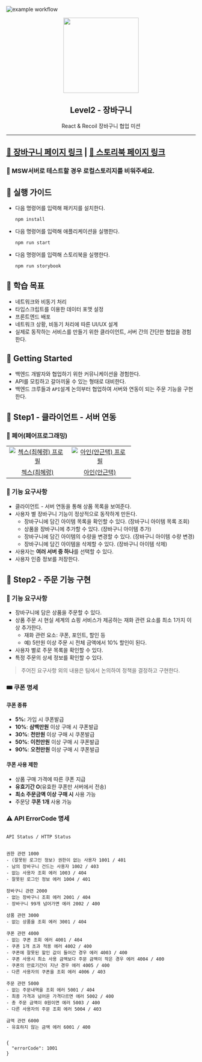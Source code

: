 ![example workflow](https://github.com/hyeryongchoi/react-shopping-cart-prod/actions/workflows/deploy.yml/badge.svg)

<p align="middle" >
  <img src="https://techcourse-storage.s3.ap-northeast-2.amazonaws.com/3e6c6f30b11d4b098b5a3e81be19ce3a" width="200px" alt="">
</p>
<h2 align="middle">Level2 - 장바구니</h2>
<p align="middle">React & Recoil 장바구니 협업 미션</p>
</p>

---

## [🛒 장바구니 페이지 링크](https://hyeryongchoi.github.io/react-shopping-cart-prod/) | [📕 스토리북 페이지 링크](https://hyeryongchoi.github.io/react-shopping-cart-prod/storybook)

### 📢 MSW서버로 테스트할 경우 로컬스토리지를 비워주세요.

## 💁 실행 가이드

- 다음 명령어를 입력해 패키지를 설치한다.
  ```
  npm install
  ```
- 다음 명령어를 입력해 애플리케이션을 실행한다.
  ```
  npm run start
  ```
- 다음 명령어를 입력해 스토리북을 실행한다.
  ```
  npm run storybook
  ```

## 📍 학습 목표

- 네트워크와 비동기 처리
- 타입스크립트를 이용한 데이터 포맷 설정
- 프론트엔드 배포
- 네트워크 상황, 비동기 처리에 따른 UI/UX 설계
- 실제로 동작하는 서비스를 만들기 위한 클라이언트, 서버 간의 간단한 협업을 경험한다.

## 🚀 Getting Started

- 백엔드 개발자와 협업하기 위한 커뮤니케이션을 경험한다.
- API를 모킹하고 갈아끼울 수 있는 형태로 대비한다.
- 백엔드 크루들과 `API`설계 논의부터 협업하여 서버와 연동이 되는 주문 기능을 구현한다.

## 🚀 Step1 - 클라이언트 - 서버 연동

### 🙏 페어(페어프로그래밍)

<table>
  <tr>
    <td align="center" width="150px">
      <a href="https://github.com/HyeryongChoi" target="_blank">
        <img src="https://avatars.githubusercontent.com/u/24777828?v=4" alt="첵스(최혜령) 프로필" />
      </a>
    </td>
    <td align="center" width="150px">
      <a href="https://github.com/geuntaek1013" target="_blank">
        <img src="https://avatars.githubusercontent.com/u/95906910?v=4" alt="아인(안근택) 프로필" />
      </a>
    </td>
  </tr>
  <tr>
    <td align="center">
      <a href="https://github.com/HyeryongChoi" target="_blank">
        첵스(최혜령)
      </a>
    </td>
    <td align="center">
      <a href="https://github.com/geuntaek1013" target="_blank">
        아인(안근택)
      </a>
    </td>
  </tr>
</table>

### 📝 기능 요구사항

- 클라이언트 - 서버 연동을 통해 상품 목록을 보여준다.
- 사용자 별 장바구니 기능이 정상적으로 동작하게 만든다.
  - 장바구니에 담긴 아이템 목록을 확인할 수 있다. (장바구니 아이템 목록 조회)
  - 상품을 장바구니에 추가할 수 있다. (장바구니 아이템 추가)
  - 장바구니에 담긴 아이템의 수량을 변경할 수 있다. (장바구니 아이템 수량 변경)
  - 장바구니에 담긴 아이템을 삭제할 수 있다. (장바구니 아이템 삭제)
- 사용자는 **여러 서버 중 하나**를 선택할 수 있다.
- 사용자 인증 정보를 저장한다.

## 🚀 Step2 - 주문 기능 구현

### 📝 기능 요구사항

- 장바구니에 담은 상품을 주문할 수 있다.
- 상품 주문 시 현실 세계의 쇼핑 서비스가 제공하는 재화 관련 요소를 최소 1가지 이상 추가한다.
  - 재화 관련 요소: 쿠폰, 포인트, 할인 등
  - 예) 5만원 이상 주문 시 전체 금액에서 10% 할인이 된다.
- 사용자 별로 주문 목록을 확인할 수 있다.
- 특정 주문의 상세 정보를 확인할 수 있다.

> 주어진 요구사항 외의 내용은 팀에서 논의하여 정책을 결정하고 구현한다.

### 🎟 쿠폰 명세

#### 쿠폰 종류

- **5%:** 가입 시 쿠폰발급
- **10%**: **삼백만원** 이상 구매 시 쿠폰발급
- **30%**: **천만원** 이상 구매 시 쿠폰발급
- **50%**: **이천만원** 이상 구매 시 쿠폰발급
- **90%**: **오천만원** 이상 구매 시 쿠폰발급

#### 쿠폰 사용 제한

- 상품 구매 가격에 따른 쿠폰 지급
- **유효기간 O**(유효한 쿠폰만 서버에서 전송)
- **최소 주문금액 이상 구매 시** 사용 가능
- 주문당 **쿠폰 1개** 사용 가능

### ⚠️ API ErrorCode 명세

```tsx

API Status / HTTP Status


권한 관련 1000
- (잘못된 로그인 정보) 권한이 없는 사용자 1001 / 401
- 남의 장바구니 건드는 사용자 1002 / 403
- 없는 사용자 조회 에러 1003 / 404
- 잘못된 로그인 정보 에러 1004 / 401

장바구니 관련 2000
- 없는 장바구니 조회 에러 2001 / 404
- 장바구니 99개 넘어가면 에러 2002 / 400

상품 관련 3000
- 없는 상품을 조회 에러 3001 / 404

쿠폰 관련 4000
- 없는 쿠폰 조회 에러 4001 / 404
- 쿠폰 1개 초과 적용 에러 4002 / 400
- 쿠폰에 잘못된 할인 값이 들어간 경우 에러 4003 / 400
- 쿠폰 사용시 최소 사용 금액보다 주문 금액이 작은 경우 에러 4004 / 400
- 쿠폰의 만료기간이 지난 경우 에러 4005 / 400
- 다른 사용자의 쿠폰을 조회 에러 4006 / 403

주문 관련 5000
- 없는 주문내역을 조회 에러 5001 / 404
- 최종 가격과 넘어온 가격다르면 에러 5002 / 400
- 총 주문 금액이 0원이면 에러 5003 / 400
- 다른 사용자의 주문 조회 에러 5004 / 403

금액 관련 6000
- 유효하지 않는 금액 에러 6001 / 400


{
  "errorCode": 1001
}
```
